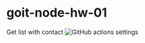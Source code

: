 # goit-node-hw-01

Get list with contact
![GitHub actions settings](https://i.ibb.co/Qv9VHWY/Screenshot-2023-06-28-at-20-33-19.png)
